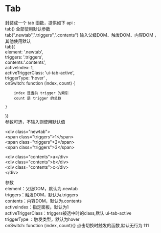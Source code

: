 Tab
======
封装成一个  tab  函数，提供如下 api :<br/>
tab()    全部使用默认参数<br/>
tab(".newtab",".triggers",".contents")    输入父级DOM、触发DOM、内容DOM ，其他使用默认<br/>
tab({     <br/>
    element: '.newtab',<br/>
    triggers: '.triggers',<br/>
    contents:'.contents',<br/>
    activeIndex: 1,<br/>
    activeTriggerClass: 'ui-tab-active',<br/>
   triggerType: 'hover' ,    <br/>
   onSwitch: function (index, count) {<br/>
        
        index 是当前 trigger 的索引
        count 是 trigger 的总数
        
    }

   })<br/>
参数可选，不输入则使用默认值

\<div class="newtab"><br/>
 \<span class="triggers">1\</span><br/>
\<span class="triggers">2\</span><br/>
\<span class="triggers">3\</span><br/>

 \<div class="contents">a\</div><br/>
 \<div class="contents">b\</div><br/>
 \<div class="contents">c\</div><br/>
\</div>


参数<br/>
element：父级DOM，默认为.newtab<br/>
triggers：触发DOM，默认为.triggers<br/>
contents：内容DOM，默认为.contents<br/>
activeIndex：指定面板，默认为1<br/>
activeTriggerClass：triggers被选中时的class,默认  ui-tab-active <br/>
triggerType ：触发类型，默认为hover<br/>
onSwitch: function (index, count){} 点击切换时触发的函数,默认无行为
111
